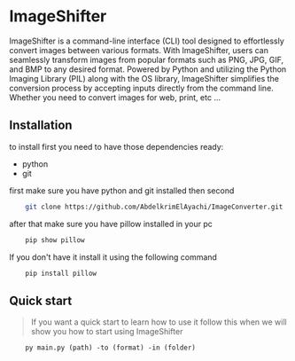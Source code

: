 # ImageShifter

ImageShifter is a command-line interface (CLI) tool designed to effortlessly convert images between various formats. With ImageShifter, users can seamlessly transform images from popular formats such as PNG, JPG, GIF, and BMP to any desired format. Powered by Python and utilizing the Python Imaging Library (PIL) along with the OS library, ImageShifter simplifies the conversion process by accepting inputs directly from the command line. Whether you need to convert images for web, print, etc ...


## Installation

to install first you need to have those dependencies ready:

- python
- git

first make sure you have python and git installed then second  
```sh
	git clone https://github.com/AbdelkrimElAyachi/ImageConverter.git
```
 after that make sure you have pillow installed in your pc
 ```sh
	 pip show pillow
 ```
If you don't have it install it using the following command
 ```sh
	 pip install pillow
 ```
## Quick start

> If you want a quick start to learn how to use it follow this when we will show you how to start using ImageShifter 

```
	py main.py (path) -to (format) -in (folder)
```

